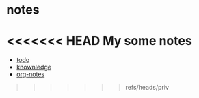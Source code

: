 # notes
<<<<<<< HEAD
My some notes
=======

* [todo](org-notes/todo.d)
* [knownledge](org-notes/knowlegde.org)
* [org-notes](org-notes/toc.org)
>>>>>>> refs/heads/priv
